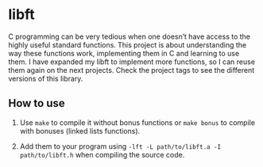 # libft

C programming can be very tedious when one doesn’t have access to the highly useful standard functions. 
This project is about understanding the way these functions work, implementing them in C and learning to use them. 
I have expanded my libft to implement more functions, so I can reuse them again on the next projects.
Check the project tags to see the different versions of this library.

## How to use

1. Use `make` to compile it without bonus functions or `make bonus` to compile with bonuses (linked lists functions).

1. Add them to your program using `-lft -L path/to/libft.a -I path/to/libft.h` when compiling the source code.
